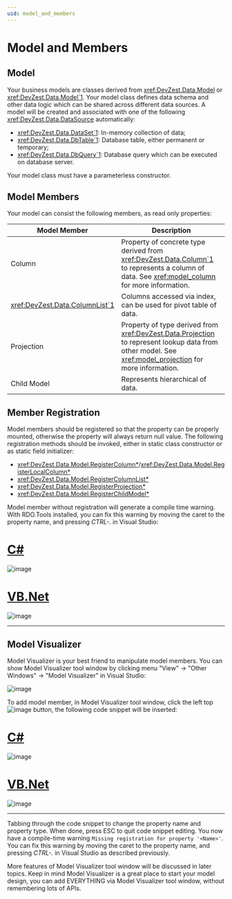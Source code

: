 ```yaml
---
uid: model_and_members
---
```


# Model and Members

## Model

Your business models are classes derived from <xref:DevZest.Data.Model> or <xref:DevZest.Data.Model`1>. Your model class defines data schema and other data logic which can be shared across different data sources. A model will be created and associated with one of the following <xref:DevZest.Data.DataSource> automatically:

* <xref:DevZest.Data.DataSet`1>: In-memory collection of data;
* <xref:DevZest.Data.DbTable`1>: Database table, either permanent or temporary;
* <xref:DevZest.Data.DbQuery`1>: Database query which can be executed on database server.

Your model class must have a parameterless constructor.

## Model Members

Your model can consist the following members, as read only properties:

| Model Member | Description |
|--------------|-------------|
| Column | Property of concrete type derived from <xref:DevZest.Data.Column`1> to represents a column of data. See <xref:model_column> for more information. |
| <xref:DevZest.Data.ColumnList`1> | Columns accessed via index, can be used for pivot table of data. |
| Projection | Property of type derived from <xref:DevZest.Data.Projection> to represent lookup data from other model. See <xref:model_projection> for more information. |
| Child Model | Represents hierarchical of data. |

## Member Registration

Model members should be registered so that the property can be properly mounted, otherwise the property will always return null value. The following registration methods should be invoked, either in static class constructor or as static field initializer:

* <xref:DevZest.Data.Model.RegisterColumn*>/<xref:DevZest.Data.Model.RegisterLocalColumn*>
* <xref:DevZest.Data.Model.RegisterColumnList*>
* <xref:DevZest.Data.Model.RegisterProjection*>
* <xref:DevZest.Data.Model.RegisterChildModel*>

Model member without registration will generate a compile time warning. With RDO.Tools installed, you can fix this warning by moving the caret to the property name, and pressing *CTRL-.* in Visual Studio:

# [C#](#tab/cs)

![image](/images/tutorial_add_mounter_cs.jpg)

# [VB.Net](#tab/vb)

![image](/images/tutorial_add_mounter_vb.jpg)

***

## Model Visualizer

Model Visualizer is your best friend to manipulate model members. You can show Model Visualizer tool window by clicking menu "View" -> "Other Windows" -> "Model Visualizer" in Visual Studio:

![image](/images/tutorial_model_visualizer_empty_movie.jpg)

To add model member, in Model Visualizer tool window, click the left top ![image](/images/model_visualizer_add.jpg) button, the following code snippet will be inserted:

# [C#](#tab/cs)

![image](/images/model_visualizer_add_property_cs.jpg)

# [VB.Net](#tab/vb)

![image](/images/model_visualizer_add_property_vb.jpg)

***

Tabbing through the code snippet to change the property name and property type. When done, press ESC to quit code snippet editing. You now have a compile-time warning `Missing registration for property '<Name>'`. You can fix this warning by moving the caret to the property name, and pressing *CTRL-.* in Visual Studio as described previously.

More features of Model Visualizer tool window will be discussed in later topics. Keep in mind Model Visualizer is a great place to start your model design, you can add EVERYTHING via Model Visualizer tool window, without remembering lots of APIs.
